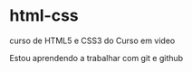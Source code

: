 # html-css
 curso de HTML5 e CSS3 do Curso em video

 Estou aprendendo a trabalhar com git e github
